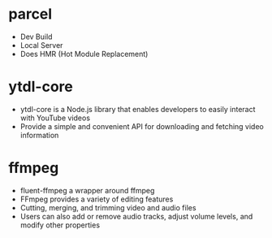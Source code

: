 # parcel
 - Dev Build
 - Local Server
 - Does HMR (Hot Module Replacement)
# ytdl-core
 - ytdl-core is a Node.js library that enables developers to easily interact with YouTube videos
 - Provide a simple and convenient API for downloading and fetching video information
# ffmpeg
 - fluent-ffmpeg a wrapper around ffmpeg
 - FFmpeg provides a variety of editing features
 - Cutting, merging, and trimming video and audio files
 - Users can also add or remove audio tracks, adjust volume levels, and modify other properties